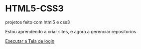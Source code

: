 # HTML5-CSS3
 projetos feito com html5 e css3

 Estou aprendendo a criar sites, e agora a gerenciar repositorios

<a href="https://github.com/felipebrayne/HTML5-CSS3/http://127.0.0.1:5500/Telas%20de%20Login/login03/index.html">Executar a Tela de login</a>